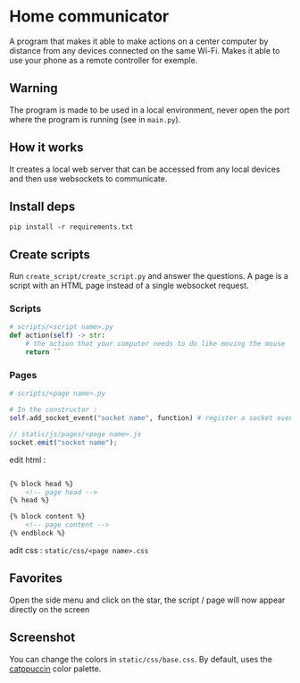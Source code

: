# Home communicator

A program that makes it able to make actions on a center computer by distance
from any devices connected on the same Wi-Fi. Makes it able to use your phone
as a remote controller for exemple.

## Warning
The program is made to be used in a local environment, never open the port where
the program is running (see in `main.py`).

## How it works
It creates a local web server that can be accessed from any local devices and
then use websockets to communicate.

## Install deps
```
pip install -r requirements.txt
```

## Create scripts 
Run `create_script/create_script.py` and answer the questions. A page is a script
with an HTML page instead of a single websocket request.

### Scripts
```python
# scripts/<script name>.py
def action(self) -> str:
    # the action that your computer needs to do like moving the mouse 
    return ``
```

### Pages
```python
# scripts/<page name>.py

# In the constructor :
self.add_socket_event("socket name", function) # register a socket event 
```

```javascript
// static/js/pages/<page name>.js 
socket.emit("socket name");
```

edit html : 
```html

{% block head %}
    <!-- page head -->
{% head %}

{% block content %}
    <!-- page content -->
{% endblock %}
```
adit css : `static/css/<page name>.css`

## Favorites
Open the side menu and click on the star, the script / page will now appear
directly on the screen

## Screenshot
You can change the colors in `static/css/base.css`. By default, uses the 
[catppuccin](https://catppuccin.com/) color palette.
